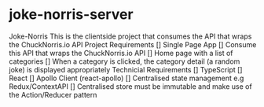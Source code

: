 # joke-norris-server
Joke-Norris This is the clientside project that consumes the API that wraps the ChuckNorris.io API  Project Requirements [] Single Page App [] Consume this API that wraps the ChuckNorris.io API [] Home page with a list of categories [] When a category is clicked, the category detail (a random joke) is displayed appropriately Technicial Requirements [] TypeScript [] React [] Apollo Client (react-apollo) [] Centralised state management e.g Redux/ContextAPI [] Centralised store must be immutable and make use of the Action/Reducer pattern
